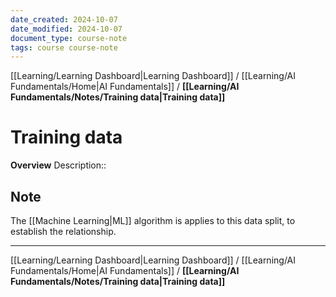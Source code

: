 ```yaml
---
date_created: 2024-10-07
date_modified: 2024-10-07
document_type: course-note
tags: course course-note
---
```

[[Learning/Learning Dashboard|Learning Dashboard]] / [[Learning/AI Fundamentals/Home|AI Fundamentals]] / **[[Learning/AI Fundamentals/Notes/Training data|Training data]]**
# Training data
**Overview**
Description:: 

## Note

The [[Machine Learning|ML]] algorithm is applies to this data split, to establish the relationship.

---
[[Learning/Learning Dashboard|Learning Dashboard]] / [[Learning/AI Fundamentals/Home|AI Fundamentals]] / **[[Learning/AI Fundamentals/Notes/Training data|Training data]]**